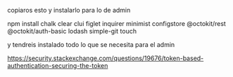copiaros esto y instalarlo para lo de admin

npm install chalk clear clui figlet inquirer minimist configstore @octokit/rest @octokit/auth-basic lodash simple-git touch


y tendreis instalado todo lo que se necesita para el admin 

https://security.stackexchange.com/questions/19676/token-based-authentication-securing-the-token

